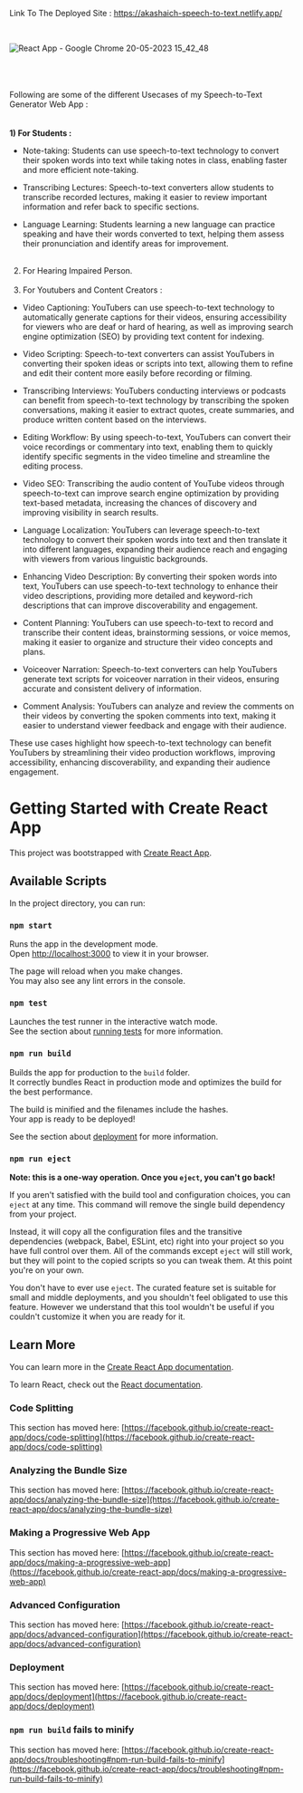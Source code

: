 Link To The Deployed Site : https://akashaich-speech-to-text.netlify.app/    
    
<br />

![React App - Google Chrome 20-05-2023 15_42_48](https://github.com/AkashAich1999/Speech-to-Text/assets/108985323/65fb71c5-313a-49a2-938f-cd2c980f2e50)
    
       
<br /> <br />       
Following are some of the different Usecases of my Speech-to-Text Generator Web App :  
<br />       
<b>1) For Students :</b>        
* Note-taking: Students can use speech-to-text technology to convert their spoken words into text while taking notes in class, enabling faster and more efficient note-taking.

* Transcribing Lectures: Speech-to-text converters allow students to transcribe recorded lectures, making it easier to review important information and refer back to specific sections.

* Language Learning: Students learning a new language can practice speaking and have their words converted to text, helping them assess their pronunciation and identify areas for improvement.
<br /> <br />
2) For Hearing Impaired Person.
<br /> <br />
3) For Youtubers and Content Creators :    

* Video Captioning: YouTubers can use speech-to-text technology to automatically generate captions for their videos, ensuring accessibility for viewers who are deaf or hard of hearing, as well as improving search engine optimization (SEO) by providing text content for indexing.

* Video Scripting: Speech-to-text converters can assist YouTubers in converting their spoken ideas or scripts into text, allowing them to refine and edit their content more easily before recording or filming.

* Transcribing Interviews: YouTubers conducting interviews or podcasts can benefit from speech-to-text technology by transcribing the spoken conversations, making it easier to extract quotes, create summaries, and produce written content based on the interviews.

* Editing Workflow: By using speech-to-text, YouTubers can convert their voice recordings or commentary into text, enabling them to quickly identify specific segments in the video timeline and streamline the editing process.

* Video SEO: Transcribing the audio content of YouTube videos through speech-to-text can improve search engine optimization by providing text-based metadata, increasing the chances of discovery and improving visibility in search results.

* Language Localization: YouTubers can leverage speech-to-text technology to convert their spoken words into text and then translate it into different languages, expanding their audience reach and engaging with viewers from various linguistic backgrounds.

* Enhancing Video Description: By converting their spoken words into text, YouTubers can use speech-to-text technology to enhance their video descriptions, providing more detailed and keyword-rich descriptions that can improve discoverability and engagement.

* Content Planning: YouTubers can use speech-to-text to record and transcribe their content ideas, brainstorming sessions, or voice memos, making it easier to organize and structure their video concepts and plans.

* Voiceover Narration: Speech-to-text converters can help YouTubers generate text scripts for voiceover narration in their videos, ensuring accurate and consistent delivery of information.

* Comment Analysis: YouTubers can analyze and review the comments on their videos by converting the spoken comments into text, making it easier to understand viewer feedback and engage with their audience.

These use cases highlight how speech-to-text technology can benefit YouTubers by streamlining their video production workflows, improving accessibility, enhancing discoverability, and expanding their audience engagement.


# Getting Started with Create React App

This project was bootstrapped with [Create React App](https://github.com/facebook/create-react-app).

## Available Scripts

In the project directory, you can run:

### `npm start`

Runs the app in the development mode.\
Open [http://localhost:3000](http://localhost:3000) to view it in your browser.

The page will reload when you make changes.\
You may also see any lint errors in the console.

### `npm test`

Launches the test runner in the interactive watch mode.\
See the section about [running tests](https://facebook.github.io/create-react-app/docs/running-tests) for more information.

### `npm run build`

Builds the app for production to the `build` folder.\
It correctly bundles React in production mode and optimizes the build for the best performance.

The build is minified and the filenames include the hashes.\
Your app is ready to be deployed!

See the section about [deployment](https://facebook.github.io/create-react-app/docs/deployment) for more information.

### `npm run eject`

**Note: this is a one-way operation. Once you `eject`, you can't go back!**

If you aren't satisfied with the build tool and configuration choices, you can `eject` at any time. This command will remove the single build dependency from your project.

Instead, it will copy all the configuration files and the transitive dependencies (webpack, Babel, ESLint, etc) right into your project so you have full control over them. All of the commands except `eject` will still work, but they will point to the copied scripts so you can tweak them. At this point you're on your own.

You don't have to ever use `eject`. The curated feature set is suitable for small and middle deployments, and you shouldn't feel obligated to use this feature. However we understand that this tool wouldn't be useful if you couldn't customize it when you are ready for it.

## Learn More

You can learn more in the [Create React App documentation](https://facebook.github.io/create-react-app/docs/getting-started).

To learn React, check out the [React documentation](https://reactjs.org/).

### Code Splitting

This section has moved here: [https://facebook.github.io/create-react-app/docs/code-splitting](https://facebook.github.io/create-react-app/docs/code-splitting)

### Analyzing the Bundle Size

This section has moved here: [https://facebook.github.io/create-react-app/docs/analyzing-the-bundle-size](https://facebook.github.io/create-react-app/docs/analyzing-the-bundle-size)

### Making a Progressive Web App

This section has moved here: [https://facebook.github.io/create-react-app/docs/making-a-progressive-web-app](https://facebook.github.io/create-react-app/docs/making-a-progressive-web-app)

### Advanced Configuration

This section has moved here: [https://facebook.github.io/create-react-app/docs/advanced-configuration](https://facebook.github.io/create-react-app/docs/advanced-configuration)

### Deployment

This section has moved here: [https://facebook.github.io/create-react-app/docs/deployment](https://facebook.github.io/create-react-app/docs/deployment)

### `npm run build` fails to minify

This section has moved here: [https://facebook.github.io/create-react-app/docs/troubleshooting#npm-run-build-fails-to-minify](https://facebook.github.io/create-react-app/docs/troubleshooting#npm-run-build-fails-to-minify)
